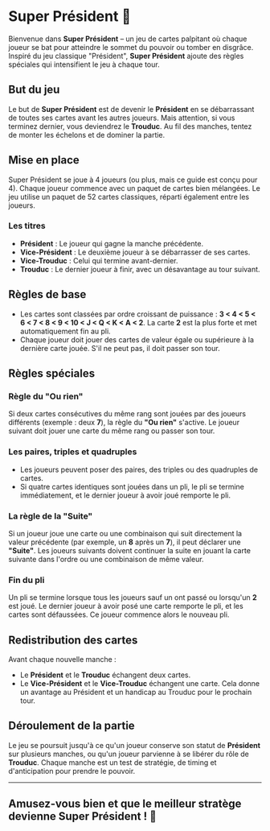 # Super Président 🎩

Bienvenue dans **Super Président** – un jeu de cartes palpitant où chaque joueur se bat pour atteindre le sommet du pouvoir ou tomber en disgrâce. Inspiré du jeu classique "Président", **Super Président** ajoute des règles spéciales qui intensifient le jeu à chaque tour.

## But du jeu

Le but de **Super Président** est de devenir le **Président** en se débarrassant de toutes ses cartes avant les autres joueurs. Mais attention, si vous terminez dernier, vous deviendrez le **Trouduc**. Au fil des manches, tentez de monter les échelons et de dominer la partie.

## Mise en place

Super Président se joue à 4 joueurs (ou plus, mais ce guide est conçu pour 4). Chaque joueur commence avec un paquet de cartes bien mélangées. Le jeu utilise un paquet de 52 cartes classiques, réparti également entre les joueurs.

### Les titres
- **Président** : Le joueur qui gagne la manche précédente.
- **Vice-Président** : Le deuxième joueur à se débarrasser de ses cartes.
- **Vice-Trouduc** : Celui qui termine avant-dernier.
- **Trouduc** : Le dernier joueur à finir, avec un désavantage au tour suivant.

## Règles de base

- Les cartes sont classées par ordre croissant de puissance : **3 < 4 < 5 < 6 < 7 < 8 < 9 < 10 < J < Q < K < A < 2**. La carte **2** est la plus forte et met automatiquement fin au pli.
- Chaque joueur doit jouer des cartes de valeur égale ou supérieure à la dernière carte jouée. S'il ne peut pas, il doit passer son tour.

## Règles spéciales

### Règle du "Ou rien"
Si deux cartes consécutives du même rang sont jouées par des joueurs différents (exemple : deux **7**), la règle du **"Ou rien"** s'active. Le joueur suivant doit jouer une carte du même rang ou passer son tour.

### Les paires, triples et quadruples
- Les joueurs peuvent poser des paires, des triples ou des quadruples de cartes.
- Si quatre cartes identiques sont jouées dans un pli, le pli se termine immédiatement, et le dernier joueur à avoir joué remporte le pli.

### La règle de la "Suite"
Si un joueur joue une carte ou une combinaison qui suit directement la valeur précédente (par exemple, un **8** après un **7**), il peut déclarer une **"Suite"**. Les joueurs suivants doivent continuer la suite en jouant la carte suivante dans l'ordre ou une combinaison de même valeur.

### Fin du pli
Un pli se termine lorsque tous les joueurs sauf un ont passé ou lorsqu'un **2** est joué. Le dernier joueur à avoir posé une carte remporte le pli, et les cartes sont défaussées. Ce joueur commence alors le nouveau pli.

## Redistribution des cartes
Avant chaque nouvelle manche :
- Le **Président** et le **Trouduc** échangent deux cartes.
- Le **Vice-Président** et le **Vice-Trouduc** échangent une carte.
  Cela donne un avantage au Président et un handicap au Trouduc pour le prochain tour.

## Déroulement de la partie
Le jeu se poursuit jusqu'à ce qu'un joueur conserve son statut de **Président** sur plusieurs manches, ou qu'un joueur parvienne à se libérer du rôle de **Trouduc**. Chaque manche est un test de stratégie, de timing et d'anticipation pour prendre le pouvoir.

---

## Amusez-vous bien et que le meilleur stratège devienne **Super Président** ! 🎉
